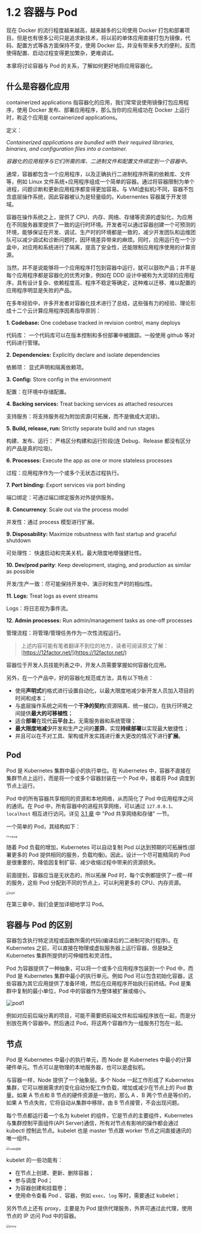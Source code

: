# 1.2 容器与 Pod

现在 Docker 的流行程度越来越高，越来越多的公司使用 Docker 打包和部署项目。但是也有很多公司只是追求新技术，将以前的单体应用直接打包为镜像，代码、配置方式等各方面保持不变，使用 Docker 后，并没有带来多大的便利，反而使得配置、启动过程变得更加繁杂，更难调试。



本章将讨论容器与 Pod 的关系，了解如何更好地将应用容器化。



## 什么是容器化应用

containerized applications 指容器化的应用，我们常常说使用镜像打包应用程序，使用 Docker 发布、部署应用程序，那么当你的应用成功在 Docker 上运行时，称这个应用是 containerized applications。

定义：

_Containerized applications are bundled with their required libraries, binaries, and configuration files into a container._

_容器化的应用程序与它们所需的库、二进制文件和配置文件绑定到一个容器中。_

通常，容器都包含一个应用程序，以及正确执行二进制程序所需的依赖库、文件等，例如 Linux 文件系统+应用程序组成一个简单的容器。通过将容器限制为单个进程，问题诊断和更新应用程序都变得更加容易。与 VM(虚拟机)不同，容器不包含底层操作系统，因此容器被认为是轻量级的。Kubernentes 容器属于开发领域。



容器在操作系统之上，提供了 CPU、内存、网络、存储等资源的虚拟化，为应用在不同服务器里提供了一致的运行时环境。开发者可以通过容器创建一个可预测的环境，能够保证在开发、调试、生产时的环境都是一致的，减少开发团队和运维团队可以减少调试和诊断问题时，因环境差异带来的麻烦。同时，应用运行在一个沙盒中，对应用和系统进行了隔离，提高了安全性，还能限制应用程序使用的计算资源。



当然，并不是说能够将一个应用程序打包到容器中运行，就可以鼓吹产品；并不是每个应用程序都是容器化的优秀对象，例如在 DDD 设计中被称为大泥球的应用程序，具有设计复杂、依赖程度高、程序不稳定等确定，这种难以迁移、难以配置的应用程序明显是失败的产品。



在多年经验中，许多开发者对容器化技术进行了总结，这些强有力的经验、理论形成十二个云计算应用程序因素指导原则：

**1. Codebase:** One codebase tracked in revision control, many deploys

 代码库： 一个代码库可以在版本控制和多份部署中被跟踪。一般使用 github 等对代码进行管理。

**2. Dependencies:** Explicitly declare and isolate dependencies

依赖项： 显式声明和隔离依赖项。

**3. Config:** Store config in the environment

配置：在环境中存储配置。

**4. Backing services:** Treat backing services as attached resources

支持服务：将支持服务视为附加资源(可拓展，而不是做成大泥球)。

**5. Build, release, run:** Strictly separate build and run stages

构建、发布、运行： 严格区分构建和运行阶段(连 Debug、Release 都没有区分的产品是真的垃圾)。

**6. Processes:** Execute the app as one or more stateless processes

过程：应用程序作为一个或多个无状态过程执行。

**7. Port binding:** Export services via port binding

端口绑定：可通过端口绑定服务对外提供服务。

**8. Concurrency**: Scale out via the process model

并发性：通过 process 模型进行扩展。

**9. Disposability:** Maximize robustness with fast startup and graceful shutdown

可处理性： 快速启动和完美关机，最大限度地增强健壮性。

**10. Dev/prod parity**: Keep development, staging, and production as similar as possible

开发/生产一致：尽可能保持开发中、演示时和生产时的相似性。

**11. Logs:** Treat logs as event streams

Logs：将日志视为事件流。

**12. Admin processes:** Run admin/management tasks as one-off processes

管理流程：将管理/管理任务作为一次性流程运行。

>  上述内容可能有笔者翻译不到位的地方，读者可阅读原文了解：[https://12factor.net/](https://12factor.net/)



容器位于开发人员技能列表之中，开发人员需要掌握如何容器化应用。

另外，在一个产品中，好的容器化规范或方法，具有以下特点：

- 使用**声明式**的格式进行设置自动化，以最大限度地减少新开发人员加入项目的时间和成本；
- 与底层操作系统之间有一个**干净的契约**(资源隔离、统一接口)，在执行环境之间提供**最大的可移植性**；
- 适合**部署**在现代**云平台上**，无需服务器和系统管理；
- **最大限度地减少**开发和生产之间的**差异**，实现**持续部署**以实现最大敏捷性；
- 并且可以在不对工具、架构或开发实践进行重大更改的情况下进行**扩展**。



## Pod

Pod 是 Kubernetes 集群中最小的执行单位。在 Kubernetes 中，容器不直接在集群节点上运行，而是将一个或多个容器封装在一个 Pod 中，接着将 Pod 调度到节点上运行。



Pod 中的所有容器共享相同的资源和本地网络，从而简化了 Pod 中应用程序之间的通讯。在 Pod 中，所有容器中的进程共享网络，可以通过 `127.0.0.1`、`localhost` 相互进行访问。详见 [3.1 章](../3.pod/1.pod.md) 中 "Pod 共享网络和存储" 一节。

一个简单的 Pod，其结构如下：

<img src="./.images/Pod多容器.png" alt="Pod多容器" style="zoom:35%;" />



随着 Pod 负载的增加，Kubernetes 可以自动复制 Pod 以达到预期的可拓展性(部署更多的 Pod 提供相同的服务，负载均衡)。因此，设计一个尽可能精简的 Pod 是很重要的，降低因复制扩容、减少收缩过程中带来的资源损失。

前面提到，容器应当是无状态的，所以拓展 Pod 时，每个实例都提供了一模一样的服务，这些 Pod 分配到不同的节点上，可以利用更多的 CPU、内存资源。

<img src="./.images/fzjh1.png" alt="fzjh1" style="zoom: 50%;" />



在第三章中，我们会更加详细地学习 Pod。



## 容器与 Pod 的区别

容器包含执行特定流程或函数所需的代码(编译后的二进制可执行程序)。在 Kubernetes 之前，可以直接在物理或虚拟服务器上运行容器，但是缺乏 Kubernetes 集群所提供的可伸缩性和灵活性。



Pod 为容器提供了一种抽象，可以将一个或多个应用程序包装到一个 Pod 中，而 Pod 是 Kubernetes 集群中最小的执行单元。例如 Pod 可以包含初始化容器，这些容器为其它应用提供了准备环境，然后在应用程序开始执行前终结。Pod 是集群中复制的最小单位，Pod 中的容器作为整体被扩展或缩小。

![pod1](./.images/pod1.png)



例如对应前后端分离的项目，可能不需要把前端文件和后端程序放在一起，而是分别放在两个容器中。然后通过 Pod，将这两个容器作为一组服务打包在一起。



## 节点

Pod 是 Kubernetes 中最小的执行单元，而 Node 是 Kubernetes 中最小的计算硬件单元。节点可以是物理的本地服务器，也可以是虚拟机。

与容器一样，Node 提供了一个抽象层。多个 Node 一起工作形成了 Kubernetes 集群，它可以根据需求的变化自动分配工作负载，增加或减少在节点上的 Pod 数量。如果 A 节点和 B 节点的硬件资源是一致的，那么 A 、B 两个节点是等价的，如果 A 节点失败，它将自动从集群中移除，由 B 节点接管，不会出现问题。



每个节点都运行着一个名为 kubelet 的组件，它是节点的主要组件，Kubernetes 与集群控制平面组件(API Server)通信，所有对节点有影响的操作都会通过 kubectl 控制此节点。kubelet 也是 master 节点跟 worker 节点之间直接通讯的唯一组件。

<img src="./.images/node结构.png" alt="node结构" style="zoom:50%;" />



kubelet 的一些功能有：

* 在节点上创建、更新、删除容器；
* 参与调度 Pod；
* 为容器创建和挂载卷；
* 使用命令查看 Pod 、容器，例如 `exec`、`log` 等时，需要通过 kubelet；



另外节点上还有 proxy，主要是为 Pod 提供代理服务，外界可通过此代理，使用节点的 IP 访问 Pod 中的容器。

<img src="./.images/proxy.png" alt="proxy" style="zoom:50%;" />



